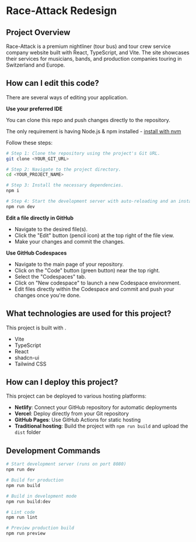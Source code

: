 # Race-Attack Redesign

## Project Overview

Race-Attack is a premium nightliner (tour bus) and tour crew service company website built with React, TypeScript, and Vite. The site showcases their services for musicians, bands, and production companies touring in Switzerland and Europe.

## How can I edit this code?

There are several ways of editing your application.

**Use your preferred IDE**

You can clone this repo and push changes directly to the repository.

The only requirement is having Node.js & npm installed - [install with nvm](https://github.com/nvm-sh/nvm#installing-and-updating)

Follow these steps:

```sh
# Step 1: Clone the repository using the project's Git URL.
git clone <YOUR_GIT_URL>

# Step 2: Navigate to the project directory.
cd <YOUR_PROJECT_NAME>

# Step 3: Install the necessary dependencies.
npm i

# Step 4: Start the development server with auto-reloading and an instant preview.
npm run dev
```

**Edit a file directly in GitHub**

- Navigate to the desired file(s).
- Click the "Edit" button (pencil icon) at the top right of the file view.
- Make your changes and commit the changes.

**Use GitHub Codespaces**

- Navigate to the main page of your repository.
- Click on the "Code" button (green button) near the top right.
- Select the "Codespaces" tab.
- Click on "New codespace" to launch a new Codespace environment.
- Edit files directly within the Codespace and commit and push your changes once you're done.

## What technologies are used for this project?

This project is built with .

- Vite
- TypeScript
- React
- shadcn-ui
- Tailwind CSS

## How can I deploy this project?

This project can be deployed to various hosting platforms:

- **Netlify**: Connect your GitHub repository for automatic deployments
- **Vercel**: Deploy directly from your Git repository
- **GitHub Pages**: Use GitHub Actions for static hosting
- **Traditional hosting**: Build the project with `npm run build` and upload the `dist` folder

## Development Commands

```bash
# Start development server (runs on port 8080)
npm run dev

# Build for production
npm run build

# Build in development mode
npm run build:dev

# Lint code
npm run lint

# Preview production build
npm run preview
```
